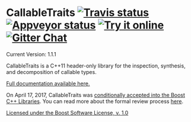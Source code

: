 <!--
Copyright Barrett Adair 2016
Distributed under the Boost Software License, Version 1.0.
(See accompanying file LICENSE.md or copy at http://boost.org/LICENSE_1_0.txt)
-->

# CallableTraits <a target="_blank" href="https://travis-ci.org/badair/callable_traits">![Travis status][badge.Travis]</a> <a target="_blank" href="https://ci.appveyor.com/project/badair/callable-traits">![Appveyor status][badge.Appveyor]</a> <a target="_blank" href="https://wandbox.org/permlink/UaAH4HhBj3yWeHOw">![Try it online][badge.wandbox]</a> <a target="_blank" href="https://gitter.im/badair/callable_traits">![Gitter Chat][badge.Gitter]</a>

Current Version: 1.1.1

CallableTraits is a C++11 header-only library for the inspection, synthesis, and decomposition of callable types.

[Full documentation available here.](http://badair.github.io/callable_traits/index.html)

On April 17, 2017, CallableTraits was [conditionally accepted into the Boost C++ Libraries](https://lists.boost.org/Archives/boost/2017/04/234513.php). You can read more about the formal review process [here](http://www.boost.org/community/reviews.html).

[Licensed under the Boost Software License, v. 1.0](LICENSE.md)

<!-- Links -->
[badge.Appveyor]: https://ci.appveyor.com/api/projects/status/uf0l91v7l4wc4kw6/branch/master?svg=true
[badge.Gitter]: https://img.shields.io/badge/gitter-join%20chat-blue.svg
[badge.Travis]: https://travis-ci.org/badair/callable_traits.svg?branch=master
[badge.Wandbox]: https://img.shields.io/badge/try%20it-online-blue.svg

